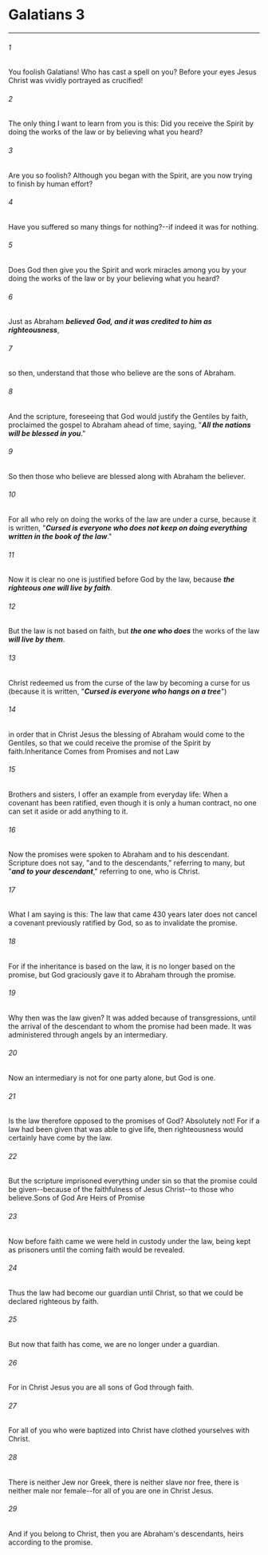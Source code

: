 # Galatians 3
***



###### 1 
You foolish Galatians! Who has cast a spell on you? Before your eyes Jesus Christ was vividly portrayed as crucified! 

###### 2 
The only thing I want to learn from you is this: Did you receive the Spirit by doing the works of the law or by believing what you heard? 

###### 3 
Are you so foolish? Although you began with the Spirit, are you now trying to finish by human effort? 

###### 4 
Have you suffered so many things for nothing?--if indeed it was for nothing. 

###### 5 
Does God then give you the Spirit and work miracles among you by your doing the works of the law or by your believing what you heard? 

###### 6 
Just as Abraham **_believed_** **_God, and it was credited to him as righteousness_**, 

###### 7 
so then, understand that those who believe are the sons of Abraham. 

###### 8 
And the scripture, foreseeing that God would justify the Gentiles by faith, proclaimed the gospel to Abraham ahead of time, saying, "**_All the nations_** **_will be blessed in you_**." 

###### 9 
So then those who believe are blessed along with Abraham the believer. 

###### 10 
For all who rely on doing the works of the law are under a curse, because it is written, "**_Cursed is everyone who does not keep on doing everything written in the book of the law_**." 

###### 11 
Now it is clear no one is justified before God by the law, because **_the righteous one will live by faith_**. 

###### 12 
But the law is not based on faith, but **_the one who does_** the works of the law **_will live by them_**. 

###### 13 
Christ redeemed us from the curse of the law by becoming a curse for us (because it is written, "**_Cursed is everyone who hangs on a tree_**") 

###### 14 
in order that in Christ Jesus the blessing of Abraham would come to the Gentiles, so that we could receive the promise of the Spirit by faith.Inheritance Comes from Promises and not Law 

###### 15 
Brothers and sisters, I offer an example from everyday life: When a covenant has been ratified, even though it is only a human contract, no one can set it aside or add anything to it. 

###### 16 
Now the promises were spoken to Abraham and to his descendant. Scripture does not say, "and to the descendants," referring to many, but "**_and_** **_to your descendant_**," referring to one, who is Christ. 

###### 17 
What I am saying is this: The law that came 430 years later does not cancel a covenant previously ratified by God, so as to invalidate the promise. 

###### 18 
For if the inheritance is based on the law, it is no longer based on the promise, but God graciously gave it to Abraham through the promise. 

###### 19 
Why then was the law given? It was added because of transgressions, until the arrival of the descendant to whom the promise had been made. It was administered through angels by an intermediary. 

###### 20 
Now an intermediary is not for one party alone, but God is one. 

###### 21 
Is the law therefore opposed to the promises of God? Absolutely not! For if a law had been given that was able to give life, then righteousness would certainly have come by the law. 

###### 22 
But the scripture imprisoned everything under sin so that the promise could be given--because of the faithfulness of Jesus Christ--to those who believe.Sons of God Are Heirs of Promise 

###### 23 
Now before faith came we were held in custody under the law, being kept as prisoners until the coming faith would be revealed. 

###### 24 
Thus the law had become our guardian until Christ, so that we could be declared righteous by faith. 

###### 25 
But now that faith has come, we are no longer under a guardian. 

###### 26 
For in Christ Jesus you are all sons of God through faith. 

###### 27 
For all of you who were baptized into Christ have clothed yourselves with Christ. 

###### 28 
There is neither Jew nor Greek, there is neither slave nor free, there is neither male nor female--for all of you are one in Christ Jesus. 

###### 29 
And if you belong to Christ, then you are Abraham's descendants, heirs according to the promise.
